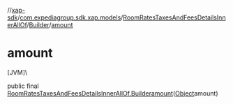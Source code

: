 //[xap-sdk](../../../../index.md)/[com.expediagroup.sdk.xap.models](../../index.md)/[RoomRatesTaxesAndFeesDetailsInnerAllOf](../index.md)/[Builder](index.md)/[amount](amount.md)

# amount

[JVM]\

public final [RoomRatesTaxesAndFeesDetailsInnerAllOf.Builder](index.md)[amount](amount.md)([Object](https://docs.oracle.com/javase/8/docs/api/java/lang/Object.html)amount)
